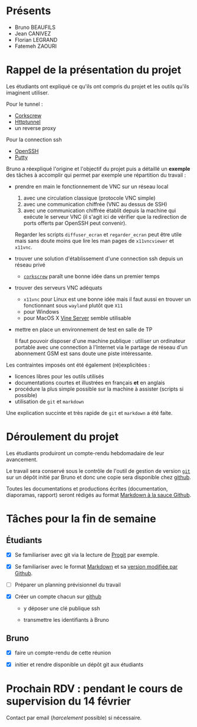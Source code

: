 # Présents

- Bruno BEAUFILS
- Jean CANIVEZ
- Florian LEGRAND
- Fatemeh ZAOURI


# Rappel de la présentation du projet

Les étudiants ont expliqué ce qu'ils ont compris du projet et les outils qu'ils imaginent utiliser.

Pour le tunnel :

- [Corkscrew](http://agroman.net/corkscrew/)
- [Httptunnel](http://http-tunnel.sourceforge.net/)
- un reverse proxy

Pour la connection ssh

- [OpenSSH](http://www.openssh.com)
- [Putty](http://www.putty.org)

Bruno a réexpliqué l'origine et l'objectif du projet puis a détaillé un **exemple** des tâches à accomplir qui permet par exemple une répartition du travail :

- prendre en main le fonctionnement de VNC sur un réseau local
  1. avec une circulation classique (protocole VNC simple)
  2. avec une communication chiffrée (VNC au dessus de SSH)
  3. avec une communication chiffrée établit depuis la machine qui exécute le serveur VNC (il s'agit ici de vérifier que la redirection de ports offerts par OpenSSH peut convenir).

  Regarder les scripts `diffuser_ecran` et `regarder_ecran` peut être utile mais sans doute moins que lire les man pages de `x11vncviewer` et `x11vnc`.

- trouver une solution d'établissement d'une connection ssh depuis un réseau privé

  - [`corkscrew`](http://agroman.net/corkscrew) paraît une bonne idée dans un premier temps

- trouver des serveurs VNC adéquats

  - `x11vnc` pour Linux est une bonne idée mais il faut aussi en trouver un fonctionnant sous `wayland` plutôt que `X11`
  - pour Windows
  - pour MacOS X [Vine Server](https://sourceforge.net/projects/osxvnc/) semble utilisable

- mettre en place un environnement de test en salle de TP

  Il faut pouvoir disposer d'une machine publique : utiliser un ordinateur portable avec une connection à l'Internet via le partage de réseau d'un abonnement GSM est sans doute une piste intéressante.

Les contraintes imposés ont été également (ré)explicitées :

- licences libres pour les outils utilisés
- documentations courtes et illustrées en français **et** en anglais
- procédure la plus simple possible sur la machine à assister (scripts si possible)
- utilisation de `git` et `markdown`

Une explication succinte et très rapide de `git` et `markdown` a été faite.


# Déroulement du projet

Les étudiants produiront un compte-rendu hebdomadaire de leur avancement.

Le travail sera conservé sous le contrôle de l'outil de gestion de version [`git`](http://git-scm.org) sur un dépôt initié par Bruno et donc une copie sera disponible chez [github](https://github.com).

Toutes les documentations et productions écrites (documentation, diaporamas, rapport) seront rédigés au format [Markdown à la sauce Github](https://guides.github.com/features/mastering-markdown).

# Tâches pour la fin de semaine

## Étudiants

- [X] Se familiariser avec git via la lecture de [Progit](https://git-scm.com/book/fr/v2) par exemple.

- [X] Se familiariser avec le format [Markdown](http://daringfireball.net/projects/markdown) et sa [version modifiée par Github](https://guides.github.com/features/mastering-markdown).

- [ ] Préparer un planning prévisionnel du travail

- [x] Créer un compte chacun sur [github](https://github.com)

  - y déposer une clé publique ssh

  - transmettre les identifiants à Bruno

## Bruno

- [x] faire un compte-rendu de cette réunion

- [x] initier et rendre disponible un dépôt git aux étudiants

# Prochain RDV : pendant le cours de supervision du 14 février

Contact par email (*harcelement* possible) si nécessaire.
